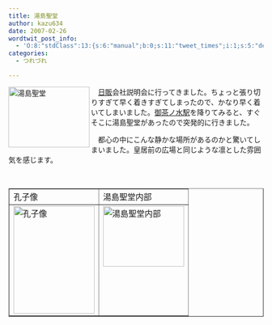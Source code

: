 ```yaml
---
title: 湯島聖堂
author: kazu634
date: 2007-02-26
wordtwit_post_info:
  - 'O:8:"stdClass":13:{s:6:"manual";b:0;s:11:"tweet_times";i:1;s:5:"delay";i:0;s:7:"enabled";i:1;s:10:"separation";s:2:"60";s:7:"version";s:3:"3.7";s:14:"tweet_template";b:0;s:6:"status";i:2;s:6:"result";a:0:{}s:13:"tweet_counter";i:2;s:13:"tweet_log_ids";a:1:{i:0;i:2811;}s:9:"hash_tags";a:0:{}s:8:"accounts";a:1:{i:0;s:7:"kazu634";}}'
categories:
  - つれづれ

---
```

<div class="section">
<p>
<a href="http://image.blog.livedoor.jp/simoom634/imgs/d/9/d92293f9.JPG" onclick="__gaTracker('send', 'event', 'outbound-article', 'http://image.blog.livedoor.jp/simoom634/imgs/d/9/d92293f9.JPG', '');" target="_blank"><img width="160" align="left" alt="湯島聖堂" src="http://image.blog.livedoor.jp/simoom634/imgs/d/9/d92293f9-s.JPG" class="pict" height="120" border="0" /></a>
</p>
  
<p>
    　<a href="http://www.nippan.co.jp/" onclick="__gaTracker('send', 'event', 'outbound-article', 'http://www.nippan.co.jp/', '日販');" target="blank">日販</a>会社説明会に行ってきました。ちょっと張り切りすぎて早く着きすぎてしまったので、かなり早く着いてしまいました。<a href="http://maps.google.com/maps?q=%E5%BE%A1%E8%8C%B6%E3%83%8E%E6%B0%B4%E9%A7%85&ie=UTF-8&oe=UTF-8&aq=t&rls=org.mozilla:en-US:official&client=firefox-a&um=1&sa=N&tab=wl" onclick="__gaTracker('send', 'event', 'outbound-article', 'http://maps.google.com/maps?q=%E5%BE%A1%E8%8C%B6%E3%83%8E%E6%B0%B4%E9%A7%85&ie=UTF-8&oe=UTF-8&aq=t&rls=org.mozilla:en-US:official&client=firefox-a&um=1&sa=N&tab=wl', '御茶ノ水駅');" target="blank">御茶ノ水駅</a>を降りてみると、すぐそこに湯島聖堂があったので突発的に行きました。
</p>
  
<p>
    　都心の中にこんな静かな場所があるのかと驚いてしまいました。皇居前の広場と同じような凛とした雰囲気を感じます。
</p>
  
<p>
<center>
<br /> 
      
<table cellspacing="0" cellpadding="2" border="1">
<tr valign="top">
<td>
            孔子像
</td>
          
<td>
            湯島聖堂内部
</td>
</tr>
        
<tr valign="top">
<td>
<a href="http://image.blog.livedoor.jp/simoom634/imgs/0/4/04220894.JPG" onclick="__gaTracker('send', 'event', 'outbound-article', 'http://image.blog.livedoor.jp/simoom634/imgs/0/4/04220894.JPG', '');" target="_blank"><img width="160" alt="孔子像" src="http://image.blog.livedoor.jp/simoom634/imgs/0/4/04220894-s.JPG" height="213" border="0" /></a>
</td>
          
<td>
<a href="http://image.blog.livedoor.jp/simoom634/imgs/2/6/260b01e1.JPG" onclick="__gaTracker('send', 'event', 'outbound-article', 'http://image.blog.livedoor.jp/simoom634/imgs/2/6/260b01e1.JPG', '');" target="_blank"><img width="160" alt="湯島聖堂内部" src="http://image.blog.livedoor.jp/simoom634/imgs/2/6/260b01e1-s.JPG" height="120" border="0" /></a>
</td>
</tr>
</table>
      
<p>
</center> </div>
